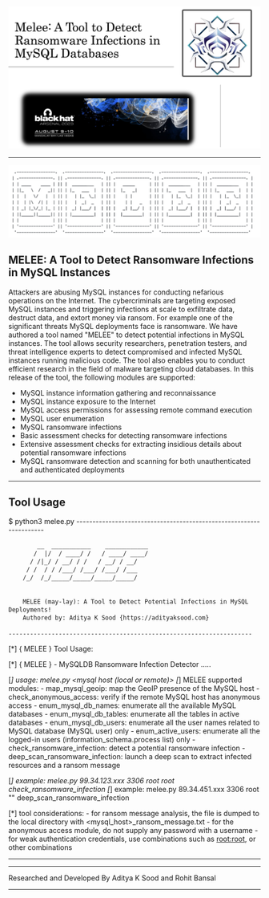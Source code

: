 ![Screenshot](melee_blackhat_usa_arsenal_2023.jpeg)

______________________________________________________________________________________________________________________

![Screenshot](melee.png)

## MELEE: A Tool to Detect Ransomware Infections in MySQL Instances


Attackers are abusing MySQL instances for conducting nefarious operations on the Internet. The cybercriminals are targeting exposed MySQL instances and triggering infections at scale to exfiltrate data, destruct data, and extort money via ransom. For example one of the significant threats MySQL deployments face is ransomware. We have authored a tool named "MELEE" to detect potential infections in MySQL instances. The tool allows security researchers, penetration testers, and threat intelligence experts to detect compromised and infected MySQL instances running malicious code. The tool also enables you to conduct efficient research in the field of malware targeting cloud databases. In this release of the tool, the following modules are supported:

* MySQL instance information gathering and reconnaissance
* MySQL instance exposure to the Internet
* MySQL access permissions for assessing remote command execution
* MySQL user enumeration
* MySQL ransomware infections
* Basic assessment checks for detecting ransomware infections
* Extensive assessment checks for extracting insidious details about potential ransomware infections
* MySQL ransomware detection and scanning for both unauthenticated and authenticated deployments

--------------

## Tool Usage

$ python3 melee.py 
	--------------------------------------------------------------------


            __  ___________    ____________
           /  |/  / ____/ /   / ____/ ____/
          / /|_/ / __/ / /   / __/ / __/   
         / /  / / /___/ /___/ /___/ /___   
        /_/  /_/_____/_____/_____/_____/   
                                   

        MELEE (may-lay): A Tool to Detect Potential Infections in MySQL Deployments!
        Authored by: Aditya K Sood {https://adityaksood.com} 
        
	--------------------------------------------------------------------

[*] { MELEE } Tool Usage:

[*] { MELEE } - MySQLDB Ransomware Infection Detector .....

[*] usage: melee.py  <mysql host (local or remote)> <mysql service port> <mysql username> <mysql password> <module>
[*] MELEE supported modules:
     - map_mysql_geoip: map the GeoIP presence of the MySQL host
     - check_anonymous_access: verify if the remote MySQL host has anonymous access
     - enum_mysql_db_names: enumerate all the available MySQL databases
     - enum_mysql_db_tables: enumerate all the tables in active databases
     - enum_mysql_db_users: enumerate all the user names related to MySQL database (MySQL user) only
     - enum_active_users: enumerate all the logged-in users (information_schema.process list) only
     - check_ransomware_infection: detect a potential ransomware infection
     - deep_scan_ransomware_infection: launch a deep scan to extract infected resources and a ransom message

[*] example: melee.py 99.34.123.xxx 3306 root root check_ransomware_infection
[*] example: melee.py 89.34.451.xxx 3306 root "" deep_scan_ransomware_infection


[*] tool considerations:
     - for ransom message analysis, the file is dumped to the local directory with <mysql_host>_ransom_message.txt
     - for the anonymous access module, do not supply any password with a username
     - for weak authentication credentials, use combinations such as <root:root>, or other combinations

--------------------------------------------------------------------

--------------

Researched and Developed By Aditya K Sood and Rohit Bansal 

--------------
